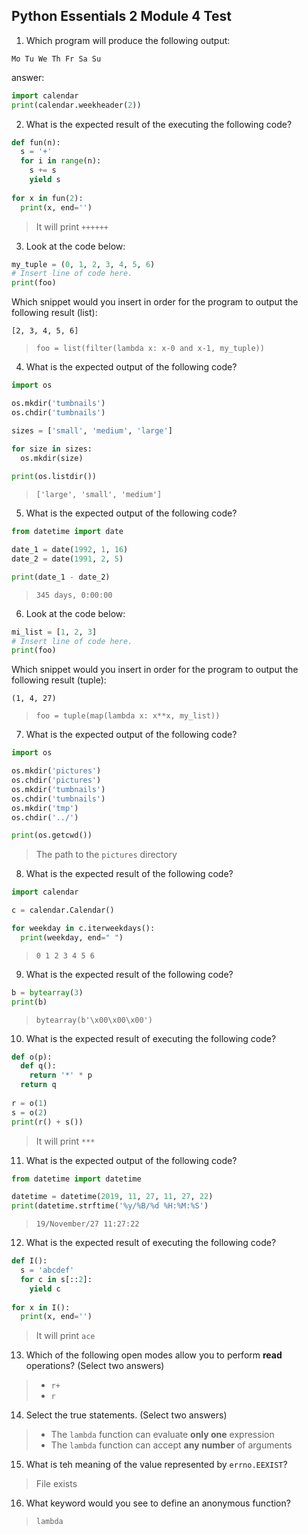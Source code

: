 ## Python Essentials 2 Module 4 Test

1. Which program will produce the following output:
```
Mo Tu We Th Fr Sa Su
```
answer:
```python
import calendar
print(calendar.weekheader(2))
```

2. What is the expected result of the executing the following code?
```python
def fun(n):
  s = '+'
  for i in range(n):
    s += s
    yield s
    
for x in fun(2):
  print(x, end='')
```
> It will print `++++++`

3. Look at the code below:
```python
my_tuple = (0, 1, 2, 3, 4, 5, 6)
# Insert line of code here.
print(foo)
```
Which snippet would you insert in order for the program to output the following result (list):
```
[2, 3, 4, 5, 6]
```
> `foo = list(filter(lambda x: x-0 and x-1, my_tuple))`

4. What is the expected output of the following code?
```python
import os

os.mkdir('tumbnails')
os.chdir('tumbnails')

sizes = ['small', 'medium', 'large']

for size in sizes:
  os.mkdir(size)
  
print(os.listdir())
```
> `['large', 'small', 'medium']`

5. What is the expected output of the following code?
```python
from datetime import date

date_1 = date(1992, 1, 16)
date_2 = date(1991, 2, 5)

print(date_1 - date_2)
```
> `345 days, 0:00:00`

6. Look at the code below:
```python
mi_list = [1, 2, 3]
# Insert line of code here.
print(foo)
```
Which snippet would you insert in order for the program to output the following result (tuple):
```
(1, 4, 27)
```
> `foo = tuple(map(lambda x: x**x, my_list))`

7. What is the expected output of the following code?
```python
import os

os.mkdir('pictures')
os.chdir('pictures')
os.mkdir('tumbnails')
os.chdir('tumbnails')
os.mkdir('tmp')
os.chdir('../')

print(os.getcwd())
```
> The path to the `pictures` directory

8. What is the expected result of the following code?
```python
import calendar

c = calendar.Calendar()

for weekday in c.iterweekdays():
  print(weekday, end=" ")
```
> `0 1 2 3 4 5 6`

9. What is the expected result of the following code?
```python
b = bytearray(3)
print(b)
```
> `bytearray(b'\x00\x00\x00')`

10. What is the expected result of executing the following code?
```python
def o(p):
  def q():
    return '*' * p
  return q
  
r = o(1)
s = o(2)
print(r() + s())
```
> It will print `***`

11. What is the expected output of the following code?
```python
from datetime import datetime

datetime = datetime(2019, 11, 27, 11, 27, 22)
print(datetime.strftime('%y/%B/%d %H:%M:%S')
```
> `19/November/27 11:27:22`

12. What is the expected result of executing the following code?
```python
def I():
  s = 'abcdef'
  for c in s[::2]:
    yield c
    
for x in I():
  print(x, end='')
```
> It will print `ace`

13. Which of the following open modes allow you to perform **read** operations? (Select two answers)
> - `r+`
> - `r`

14. Select the true statements. (Select two answers)
> - The `lambda` function can evaluate **only one** expression
> - The `lambda` function can accept **any number** of arguments

15. What is teh meaning of the value represented by `errno.EEXIST`?
> File exists

16. What keyword would you see to define an anonymous function?
> `lambda`









